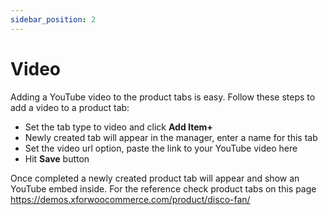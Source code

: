 ```yaml
---
sidebar_position: 2
---
```


# Video

Adding a YouTube video to the product tabs is easy. Follow these steps to add a video to a product tab:

- Set the tab type to video and click **Add Item+**
- Newly created tab will appear in the manager, enter a name for this tab
- Set the video url option, paste the link to your YouTube video here
- Hit **Save** button

Once completed a newly created product tab will appear and show an YouTube embed inside. For the reference check product tabs on this page https://demos.xforwoocommerce.com/product/disco-fan/
